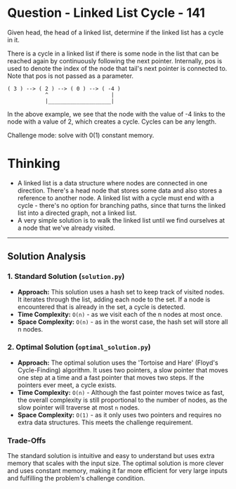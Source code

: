 # Question - Linked List Cycle - 141

Given head, the head of a linked list, determine if the linked list has a cycle in it.

There is a cycle in a linked list if there is some node in the list that can be reached again by
continuously following the next pointer. Internally, pos is used to denote the index of the node
that tail's next pointer is connected to. Note that pos is not passed as a parameter.

```
( 3 ) --> ( 2 ) --> ( 0 ) --> ( -4 )
            ^                    |
            |____________________|
```

In the above example, we see that the node with the value of -4 links to the node with a value of 2,
which creates a cycle. Cycles can be any length.

Challenge mode: solve with 0(1) constant memory.

# Thinking

- A linked list is a data structure where nodes are connected in one direction. There's a head node
  that stores some data and also stores a reference to another node. A linked list with a cycle must
  end with a cycle - there's no option for branching paths, since that turns the linked list into a
  directed graph, not a linked list.
- A very simple solution is to walk the linked list until we find ourselves at a node that we've
  already visited.

---

## Solution Analysis

### 1. Standard Solution (`solution.py`)
-   **Approach:** This solution uses a hash set to keep track of visited nodes. It iterates through the list, adding each node to the set. If a node is encountered that is already in the set, a cycle is detected.
-   **Time Complexity:** `O(n)` - as we visit each of the n nodes at most once.
-   **Space Complexity:** `O(n)` - as in the worst case, the hash set will store all n nodes.

### 2. Optimal Solution (`optimal_solution.py`)
-   **Approach:** The optimal solution uses the 'Tortoise and Hare' (Floyd's Cycle-Finding) algorithm. It uses two pointers, a slow pointer that moves one step at a time and a fast pointer that moves two steps. If the pointers ever meet, a cycle exists.
-   **Time Complexity:** `O(n)` - Although the fast pointer moves twice as fast, the overall complexity is still proportional to the number of nodes, as the slow pointer will traverse at most `n` nodes.
-   **Space Complexity:** `O(1)` - as it only uses two pointers and requires no extra data structures. This meets the challenge requirement.

### Trade-Offs
The standard solution is intuitive and easy to understand but uses extra memory that scales with the input size. The optimal solution is more clever and uses constant memory, making it far more efficient for very large inputs and fulfilling the problem's challenge condition.
